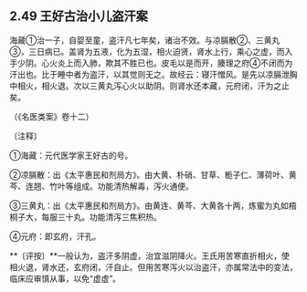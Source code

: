 ## 2.49 王好古治小儿盗汗案

海藏①治一子，自婴至童，盗汗凡七年矣，诸治不效。与凉膈散②、三黄丸③，三日病已。盖肾为五液，化为五湿，相火迫贤，肾水上行，乘心之虚，而入手少阴。心火炎上而入肺，欺其不胜已也。皮毛以是而开，腠理之府④不闭而为汗出也。比于睡中者为盗汗，以其觉则无之。故经云：寝汗憎风。是先以凉膈泄胸中相火，相火退。次以三黄丸泻心火以助阴。则肾水还本藏，元府闭，汗为之止矣。

（《名医类案》卷十二）

〔注释〕

①海藏：元代医学家王好古的号。

②凉膈散：出《太平惠民和剂局方》。由大黄、朴硝、甘草、栀子仁、薄荷叶、黄芩、连翘、竹叶等组成。功能清热解毒，泻火通便。

③三黄丸：出《太平惠民和剂局方》。由黄连、黄芩、大黄各十两，炼蜜为丸如梧桐子大，每服三十丸。功能清泻三焦积热。

④元府：即玄府，汗孔。

**〔评按〕**一般认为，盗汗多阴虚，治宜滋阴降火。王氏用苦寒直折相火，使相火退，肾水还，玄府闭，汗自止。但用苦寒泻火以治盗汗，亦属常法中的变法，临床应审慎从事，以免“虚虚”。
